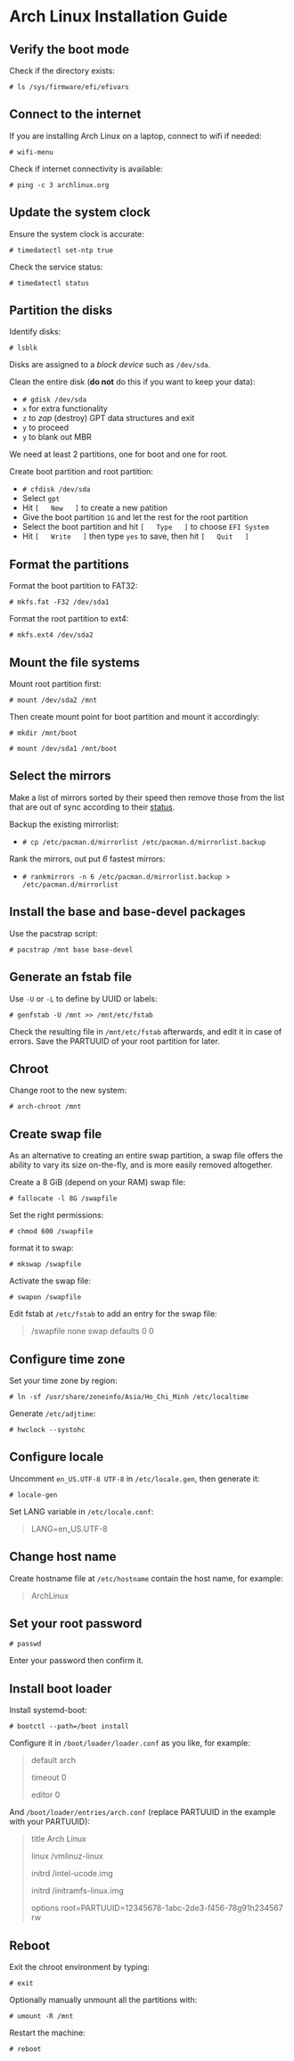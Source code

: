 # Arch Linux Installation Guide

## Verify the boot mode

Check if the directory exists:

`# ls /sys/firmware/efi/efivars`

## Connect to the internet

If you are installing Arch Linux on a laptop, connect to wifi if needed:

`# wifi-menu`

Check if internet connectivity is available:

`# ping -c 3 archlinux.org`

## Update the system clock

Ensure the system clock is accurate:

`# timedatectl set-ntp true`

Check the service status:

`# timedatectl status`

## Partition the disks

Identify disks:

`# lsblk`

Disks are assigned to a *block device* such as `/dev/sda`.

Clean the entire disk (**do not** do this if you want to keep your data):

* `# gdisk /dev/sda`
* `x` for extra functionality
* `z` to *zap* (destroy) GPT data structures and exit
* `y` to proceed
* `y` to blank out MBR

We need at least 2 partitions, one for boot and one for root.

Create boot partition and root partition:

* `# cfdisk /dev/sda`
* Select `gpt`
* Hit `[   New   ]` to create a new patition
* Give the boot partition `1G` and let the rest for the root partition
* Select the boot partition and hit `[   Type   ]` to choose `EFI System`
* Hit `[   Write   ]` then type `yes` to save, then hit `[   Quit   ]`

## Format the partitions

Format the boot partition to FAT32:

`# mkfs.fat -F32 /dev/sda1`

Format the root partition to ext4:

`# mkfs.ext4 /dev/sda2`

## Mount the file systems

Mount root partition first:

`# mount /dev/sda2 /mnt`

Then create mount point for boot partition and mount it accordingly:

`# mkdir /mnt/boot`

`# mount /dev/sda1 /mnt/boot`

## Select the mirrors

Make a list of mirrors sorted by their speed then remove those from the list that are out of sync according to their [status](https://www.archlinux.org/mirrors/status/).

Backup the existing mirrorlist:

* `# cp /etc/pacman.d/mirrorlist /etc/pacman.d/mirrorlist.backup`

Rank the mirrors, out put *6* fastest mirrors:

* `# rankmirrors -n 6 /etc/pacman.d/mirrorlist.backup > /etc/pacman.d/mirrorlist`

## Install the base and base-devel packages

Use the pacstrap script:

`# pacstrap /mnt base base-devel`

## Generate an fstab file

Use `-U` or `-L` to define by UUID or labels:

`# genfstab -U /mnt >> /mnt/etc/fstab`

Check the resulting file in `/mnt/etc/fstab` afterwards, and edit it in case of errors. Save the PARTUUID of your root partition for later.

## Chroot

Change root to the new system:

`# arch-chroot /mnt`

## Create swap file

As an alternative to creating an entire swap partition, a swap file offers the ability to vary its size on-the-fly, and is more easily removed altogether.

Create a 8 GiB (depend on your RAM) swap file:

`# fallocate -l 8G /swapfile`

Set the right permissions:

`# chmod 600 /swapfile`

format it to swap:

`# mkswap /swapfile`

Activate the swap file:

`# swapon /swapfile`

Edit fstab at `/etc/fstab` to add an entry for the swap file: 

> /swapfile none swap defaults 0 0

## Configure time zone

Set your time zone by region:

`# ln -sf /usr/share/zoneinfo/Asia/Ho_Chi_Minh /etc/localtime`

Generate `/etc/adjtime`:

`# hwclock --systohc`

## Configure locale

Uncomment `en_US.UTF-8 UTF-8` in `/etc/locale.gen`, then generate it:

`# locale-gen`

Set LANG variable in `/etc/locale.conf`:

> LANG=en_US.UTF-8

## Change host name

Create hostname file at `/etc/hostname` contain the host name, for example:
> ArchLinux

## Set your root password

`# passwd`

Enter your password then confirm it.

## Install boot loader

Install systemd-boot:

`# bootctl --path=/boot install`

Configure it in `/boot/loader/loader.conf` as you like, for example:

> default  arch
>
> timeout  0
>
> editor   0

And `/boot/loader/entries/arch.conf` (replace PARTUUID in the example with your PARTUUID):

> title          Arch Linux
>
> linux          /vmlinuz-linux
>
> initrd         /intel-ucode.img
>
> initrd         /initramfs-linux.img
>
> options        root=PARTUUID=12345678-1abc-2de3-f456-78g91h234567 rw

## Reboot

Exit the chroot environment by typing:

`# exit`

Optionally manually unmount all the partitions with:

`# umount -R /mnt`

Restart the machine:

`# reboot`
